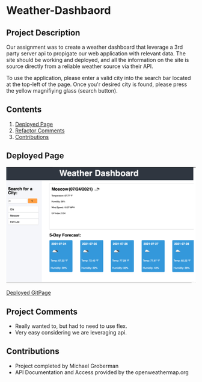 # Weather-Dashbaord
## Project Description
Our assignment was to create a weather dashboard that leverage a 3rd party server api to propigate our web application with relevant data. The site should be working and deployed, and all the information on the site is source directly from a reliable weather source via their API.

To use the application, please enter a valid city into the search bar located at the top-left of the page. Once you'r desired city is found, please press the yellow magnifiying glass (search button).


## Contents
1. [Deployed Page](#deployed-page)
2. [Refactor Comments](#refactor-comments)
3. [Contributions](#contributions)

## Deployed Page

![Deployed Page Screenshot](./assets/images/screenshot.png)

[Deployed GitPage](https://michaeladamgroberman.github.io/Weather-Dashbaord/)

## Project Comments
* Really wanted to, but had to need to use flex.
* Very easy considering we are leveraging api.

## Contributions
* Project completed by Michael Groberman
* API Documentation and Access provided by the openweathermap.org